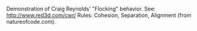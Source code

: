 Demonstration of Craig Reynolds' "Flocking" behavior. See: http://www.red3d.com/cwr/ Rules: Cohesion, Separation, Alignment (from natureofcode.com). 
